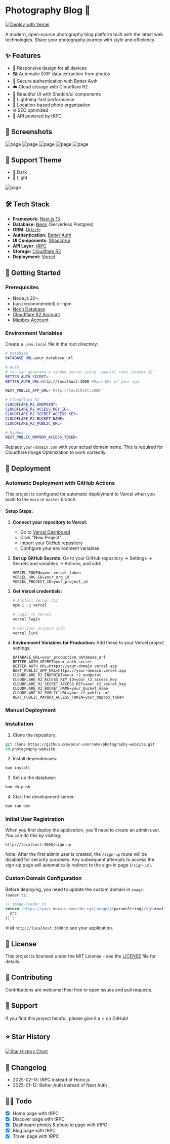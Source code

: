 # Photography Blog 📸

[![Deploy with Vercel](https://vercel.com/button)](https://vercel.com/new/clone?repository-url=https://github.com/jeoste/photography-website)

A modern, open-source photography blog platform built with the latest web technologies. Share your photography journey with style and efficiency.

## ✨ Features

- 📱 Responsive design for all devices
- 🖼️ Automatic EXIF data extraction from photos
- 🔐 Secure authentication with Better Auth
- ☁️ Cloud storage with Cloudflare R2
- 🎨 Beautiful UI with Shadcn/ui components
- 🚀 Lightning-fast performance
- 📍 Location-based photo organization
- 🌐 SEO optimized
- 🎯 API powered by tRPC

## 📸 Screenshots

<img src="https://github.com/jeoste/photography-website/blob/main/docs/screen/home.png?raw=true" alt="page">
<img src="https://github.com/jeoste/photography-website/blob/main/docs/screen/travel.png?raw=true" alt="page">
<img src="https://github.com/jeoste/photography-website/blob/main/docs/screen/discover.png?raw=true" alt="page">
<img src="https://github.com/jeoste/photography-website/blob/main/docs/screen/about.png?raw=true" alt="page">
<img src="https://github.com/jeoste/photography-website/blob/main/docs/screen/photograph.png?raw=true" alt="page">

## 🌈 Support Theme

- 🌈 Dark
- 🌈 Light

<img src="https://github.com/jeoste/photography-website/blob/main/screen/theme.png?raw=true" alt="page">

## 🛠️ Tech Stack

- **Framework:** [Next.js 15](https://nextjs.org/)
- **Database:** [Neon](https://neon.tech/) (Serverless Postgres)
- **ORM:** [Drizzle](https://orm.drizzle.team/)
- **Authentication:** [Better Auth](https://better-auth.com/)
- **UI Components:** [Shadcn/ui](https://ui.shadcn.com/)
- **API Layer:** [tRPC](https://trpc.io/)
- **Storage:** [Cloudflare R2](https://www.cloudflare.com/products/r2/)
- **Deployment:** [Vercel](https://vercel.com)

## 🚀 Getting Started

### Prerequisites

- Node.js 20+
- bun (recommended) or npm
- [Neon Database](https://neon.tech/)
- [Cloudflare R2 Account](https://www.cloudflare.com/products/r2/)
- [Mapbox Account](https://console.mapbox.com/)

### Environment Variables

Create a `.env.local` file in the root directory:

```bash
# Database
DATABASE_URL=your_database_url

# Auth
# You can generate a random secret using `openssl rand -base64 32`
BETTER_AUTH_SECRET=
BETTER_AUTH_URL=http://localhost:3000 #Base URL of your app

NEXT_PUBLIC_APP_URL='http://localhost:3000'

# Cloudflare R2
CLOUDFLARE_R2_ENDPOINT=
CLOUDFLARE_R2_ACCESS_KEY_ID=
CLOUDFLARE_R2_SECRET_ACCESS_KEY=
CLOUDFLARE_R2_BUCKET_NAME=
CLOUDFLARE_R2_PUBLIC_URL=

# Mapbox
NEXT_PUBLIC_MAPBOX_ACCESS_TOKEN=
```

Replace `your-domain.com` with your actual domain name. This is required for Cloudflare Image Optimization to work correctly.

## 🚀 Deployment

### Automatic Deployment with GitHub Actions

This project is configured for automatic deployment to Vercel when you push to the `main` or `master` branch.

#### Setup Steps:

1. **Connect your repository to Vercel:**
   - Go to [Vercel Dashboard](https://vercel.com/dashboard)
   - Click "New Project"
   - Import your GitHub repository
   - Configure your environment variables

2. **Set up GitHub Secrets:**
   Go to your GitHub repository → Settings → Secrets and variables → Actions, and add:
   ```
   VERCEL_TOKEN=your_vercel_token
   VERCEL_ORG_ID=your_org_id
   VERCEL_PROJECT_ID=your_project_id
   ```

3. **Get Vercel credentials:**
   ```bash
   # Install Vercel CLI
   npm i -g vercel
   
   # Login to Vercel
   vercel login
   
   # Get your project info
   vercel link
   ```

4. **Environment Variables for Production:**
   Add these to your Vercel project settings:
   ```
   DATABASE_URL=your_production_database_url
   BETTER_AUTH_SECRET=your_auth_secret
   BETTER_AUTH_URL=https://your-domain.vercel.app
   NEXT_PUBLIC_APP_URL=https://your-domain.vercel.app
   CLOUDFLARE_R2_ENDPOINT=your_r2_endpoint
   CLOUDFLARE_R2_ACCESS_KEY_ID=your_r2_access_key
   CLOUDFLARE_R2_SECRET_ACCESS_KEY=your_r2_secret_key
   CLOUDFLARE_R2_BUCKET_NAME=your_bucket_name
   CLOUDFLARE_R2_PUBLIC_URL=your_r2_public_url
   NEXT_PUBLIC_MAPBOX_ACCESS_TOKEN=your_mapbox_token
   ```

### Manual Deployment

### Installation

1. Clone the repository:

```bash
git clone https://github.com/your-username/photography-website.git
cd photography-website
```

2. Install dependencies:

```bash
bun install
```

3. Set up the database:

```bash
bun db:push
```

4. Start the development server:

```bash
bun run dev
```

### Initial User Registration

When you first deploy the application, you'll need to create an admin user. You can do this by visiting:

```
http://localhost:3000/sign-up
```

Note: After the first admin user is created, the `/sign-up` route will be disabled for security purposes. Any subsequent attempts to access the sign-up page will automatically redirect to the sign-in page (`/sign-in`).

### Custom Domain Configuration

Before deploying, you need to update the custom domain in `image-loader.ts`:

```typescript
// image-loader.ts
return `https://your-domain.com/cdn-cgi/image/${paramsString}/${normalizeSrc(
  src
)}`;
```

Visit `http://localhost:3000` to see your application.

## 📝 License

This project is licensed under the MIT License - see the [LICENSE](LICENSE) file for details.

## 🤝 Contributing

Contributions are welcome! Feel free to open issues and pull requests.

## 💖 Support

If you find this project helpful, please give it a ⭐️ on GitHub!

## ⭐️ Star History

[![Star History Chart](https://api.star-history.com/svg?repos=jeoste/photography-website&type=Date)](https://star-history.com/#jeoste/photography-website&Date)

## 📝 Changelog

- 2025-02-13: tRPC instead of Hono.js
- 2025-01-12: Better Auth instead of Next Auth

## 🏃‍♂️ Todo

- [x] Home page with tRPC
- [x] Discover page with tRPC
- [x] Dashboard photos & photo id page with tRPC
- [x] Blog page with tRPC
- [x] Travel page with tRPC

